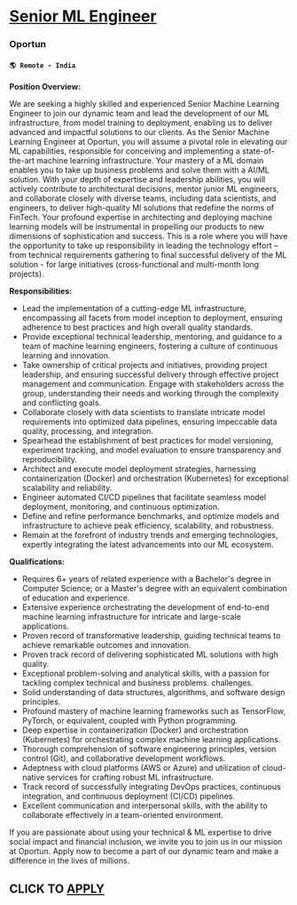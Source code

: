 # [Senior ML Engineer](https://www.remotewlb.com/apply/senior-ml-engineer-114186)  
### Oportun  
#### `🌎 Remote - India `  

**Position Overview:**

We are seeking a highly skilled and experienced Senior Machine Learning Engineer to join our dynamic team and lead the development of our ML infrastructure, from model training to deployment, enabling us to deliver advanced and impactful solutions to our clients. As the Senior Machine Learning Engineer at Oportun, you will assume a pivotal role in elevating our ML capabilities, responsible for conceiving and implementing a state-of-the-art machine learning infrastructure. Your mastery of a ML domain enables you to take up business problems and solve them with a AI/ML solution. With your depth of expertise and leadership abilities, you will actively contribute to architectural decisions, mentor junior ML engineers, and collaborate closely with diverse teams, including data scientists, and engineers, to deliver high-quality Ml solutions that redefine the norms of FinTech. Your profound expertise in architecting and deploying machine learning models will be instrumental in propelling our
products to new dimensions of sophistication and success. This is a role where you will have the opportunity to take up responsibility in leading the technology effort – from technical requirements gathering to final successful delivery of the ML solution - for large initiatives (cross-functional and multi-month long projects).

**Responsibilities:**

  * Lead the implementation of a cutting-edge ML infrastructure, encompassing all facets from model inception to deployment, ensuring adherence to best practices and high overall quality standards.
  * Provide exceptional technical leadership, mentoring, and guidance to a team of machine learning engineers, fostering a culture of continuous learning and innovation.
  * Take ownership of critical projects and initiatives, providing project leadership, and ensuring successful delivery through effective project management and communication. Engage with stakeholders across the group, understanding their needs and working through the complexity and conflicting goals.
  * Collaborate closely with data scientists to translate intricate model requirements into optimized data pipelines, ensuring impeccable data quality, processing, and integration.
  * Spearhead the establishment of best practices for model versioning, experiment tracking, and model evaluation to ensure transparency and reproducibility.
  * Architect and execute model deployment strategies, harnessing containerization (Docker) and orchestration (Kubernetes) for exceptional scalability and reliability.
  * Engineer automated CI/CD pipelines that facilitate seamless model deployment, monitoring, and continuous optimization.
  * Define and refine performance benchmarks, and optimize models and infrastructure to achieve peak efficiency, scalability, and robustness.
  * Remain at the forefront of industry trends and emerging technologies, expertly integrating the latest advancements into our ML ecosystem.

**Qualifications:**

  * Requires 6+ years of related experience with a Bachelor's degree in Computer Science; or a Master's degree with an equivalent combination of education and experience.
  * Extensive experience orchestrating the development of end-to-end machine learning infrastructure for intricate and large-scale applications.
  * Proven record of transformative leadership, guiding technical teams to achieve remarkable outcomes and innovation.
  * Proven track record of delivering sophisticated ML solutions with high quality.
  * Exceptional problem-solving and analytical skills, with a passion for tackling complex technical and business problems. challenges.
  * Solid understanding of data structures, algorithms, and software design principles.
  * Profound mastery of machine learning frameworks such as TensorFlow, PyTorch, or equivalent, coupled with Python programming.
  * Deep expertise in containerization (Docker) and orchestration (Kubernetes) for orchestrating complex machine learning applications.
  * Thorough comprehension of software engineering principles, version control (Git), and collaborative development workflows.
  * Adeptness with cloud platforms (AWS or Azure) and utilization of cloud-native services for crafting robust ML infrastructure.
  * Track record of successfully integrating DevOps practices, continuous integration, and continuous deployment (CI/CD) pipelines.
  * Excellent communication and interpersonal skills, with the ability to collaborate effectively in a team-oriented environment.

If you are passionate about using your technical & ML expertise to drive social impact and financial inclusion, we invite you to join us in our mission at Oportun. Apply now to become a part of our dynamic team and make a difference in the lives of millions.

  
## CLICK TO [APPLY](https://www.remotewlb.com/apply/senior-ml-engineer-114186)

